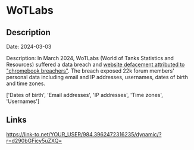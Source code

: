 # WoTLabs

## Description

Date: 2024-03-03

Description:
In March 2024, WoTLabs (World of Tanks Statistics and Resources) suffered a data breach and <a href="https://web.archive.org/web/20240303062156/http://forum.wotlabs.net/" target="_blank" rel="noopener">website defacement attributed to &quot;chromebook breachers&quot;</a>. The breach exposed 22k forum members' personal data including email and IP addresses, usernames, dates of birth and time zones.


['Dates of birth', 'Email addresses', 'IP addresses', 'Time zones', 'Usernames']

## Links

https://link-to.net/YOUR_USER/984.3962472316235/dynamic/?r=d290bGFicy5uZXQ=